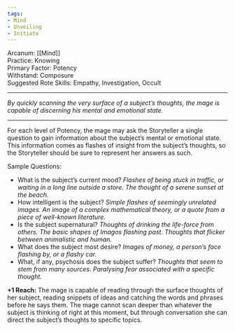 ```yaml
---
tags:
- Mind
- Unveiling
- Initiate
---
```


Arcanum: [[Mind]]\
Practice: Knowing\
Primary Factor: Potency\
Withstand: Composure\
Suggested Rote Skills: Empathy, Investigation, Occult

---

_By quickly scanning the very surface of a subject’s thoughts, the mage is capable of discerning his mental and emotional state._

---

For each level of Potency, the mage may ask the Storyteller a single question to gain information about the subject’s mental or emotional state.\
This information comes as flashes of insight from the subject’s thoughts, so the Storyteller should be sure to represent her answers as such.

Sample Questions:
- What is the subject’s current mood? _Flashes of being stuck in traffic, or waiting in a long line outside a store. The thought of a serene sunset at the beach._
- How intelligent is the subject? _Simple flashes of seemingly unrelated images. An image of a complex mathematical theory, or a quote from a piece of well-known literature._
- Is the subject supernatural? _Thoughts of drinking the life-force from others. The basic shapes of Imagos flashing past. Thoughts that flicker between animalistic and human._
- What does the subject most desire? _Images of money, a person’s face flashing by, or a flashy car._
- What, if any, psychosis does the subject suffer? _Thoughts that seem to stem from many sources. Paralysing fear associated with a specific thought._

**+1 Reach:** The mage is capable of reading through the surface thoughts of her subject, reading snippets of ideas and catching the words and phrases before he says them. The mage cannot scan deeper than whatever the subject is thinking of right at this moment, but through conversation she can direct the subject’s thoughts to specific topics.